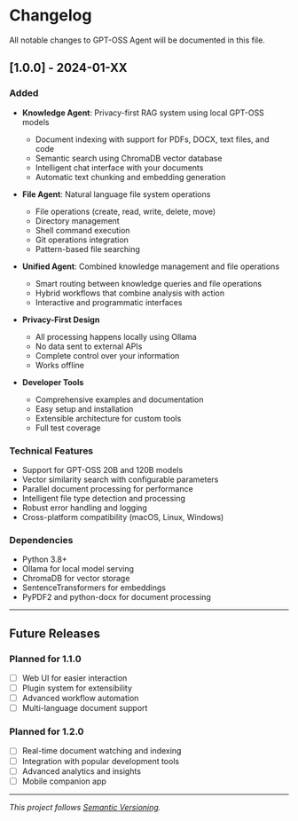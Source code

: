 # Changelog

All notable changes to GPT-OSS Agent will be documented in this file.

## [1.0.0] - 2024-01-XX

### Added
- **Knowledge Agent**: Privacy-first RAG system using local GPT-OSS models
  - Document indexing with support for PDFs, DOCX, text files, and code
  - Semantic search using ChromaDB vector database
  - Intelligent chat interface with your documents
  - Automatic text chunking and embedding generation

- **File Agent**: Natural language file system operations
  - File operations (create, read, write, delete, move)
  - Directory management
  - Shell command execution
  - Git operations integration
  - Pattern-based file searching

- **Unified Agent**: Combined knowledge management and file operations
  - Smart routing between knowledge queries and file operations
  - Hybrid workflows that combine analysis with action
  - Interactive and programmatic interfaces

- **Privacy-First Design**
  - All processing happens locally using Ollama
  - No data sent to external APIs
  - Complete control over your information
  - Works offline

- **Developer Tools**
  - Comprehensive examples and documentation
  - Easy setup and installation
  - Extensible architecture for custom tools
  - Full test coverage

### Technical Features
- Support for GPT-OSS 20B and 120B models
- Vector similarity search with configurable parameters
- Parallel document processing for performance
- Intelligent file type detection and processing
- Robust error handling and logging
- Cross-platform compatibility (macOS, Linux, Windows)

### Dependencies
- Python 3.8+
- Ollama for local model serving
- ChromaDB for vector storage
- SentenceTransformers for embeddings
- PyPDF2 and python-docx for document processing

---

## Future Releases

### Planned for 1.1.0
- [ ] Web UI for easier interaction
- [ ] Plugin system for extensibility
- [ ] Advanced workflow automation
- [ ] Multi-language document support

### Planned for 1.2.0
- [ ] Real-time document watching and indexing
- [ ] Integration with popular development tools
- [ ] Advanced analytics and insights
- [ ] Mobile companion app

---

*This project follows [Semantic Versioning](https://semver.org/).*
